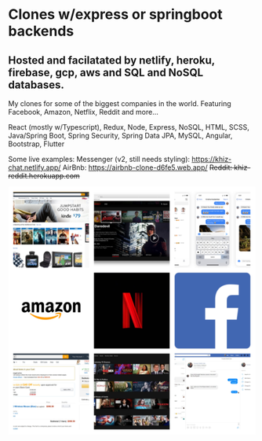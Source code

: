 # Clones w/express or springboot backends
## Hosted and facilatated by netlify, heroku, firebase, gcp, aws and SQL and NoSQL databases.

My clones for some of the biggest companies in the world.  Featuring Facebook, Amazon, Netflix, Reddit and more...

React (mostly w/Typescript), Redux, Node, Express, NoSQL, HTML, SCSS, Java/Spring
Boot, Spring Security, Spring Data JPA, MySQL, Angular, Bootstrap, Flutter

Some live examples:
Messenger (v2, still needs styling): https://khiz-chat.netlify.app/
AirBnb: https://airbnb-clone-d6fe5.web.app/
~~Reddit: khiz-reddit.herokuapp.com~~

![Collage](/faang-clones-collage.jpg)
